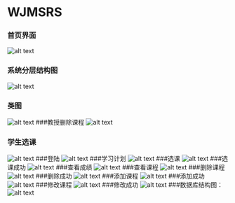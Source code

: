 # WJMSRS
### 首页界面
![alt text](https://github.com/weijunmei/WJMSRS/blob/master/界面截图/1-17.png)
### 系统分层结构图
![alt text](https://github.com/weijunmei/WJMSRS/blob/master/界面截图/1-18.png)
### 类图
![alt text](https://github.com/weijunmei/WJMSRS/blob/master/界面截图/1-1.png)
###教授删除课程
![alt text](https://github.com/weijunmei/WJMSRS/blob/master/界面截图/1-2.png)
### 学生选课
![alt text](https://github.com/weijunmei/WJMSRS/blob/master/界面截图/1-3.png)
###登陆
![alt text](https://github.com/weijunmei/WJMSRS/blob/master/界面截图/1-4.jpg)
###学习计划
![alt text](https://github.com/weijunmei/WJMSRS/blob/master/界面截图/1-5.jpg)
###选课
![alt text](https://github.com/weijunmei/WJMSRS/blob/master/界面截图/1-6.jpg)
###选课成功
![alt text](https://github.com/weijunmei/WJMSRS/blob/master/界面截图/1-7.jpg)
###查看成绩
![alt text](https://github.com/weijunmei/WJMSRS/blob/master/界面截图/1-8.jpg)
###查看课程
![alt text](https://github.com/weijunmei/WJMSRS/blob/master/界面截图/1-9.jpg)
###删除课程
![alt text](https://github.com/weijunmei/WJMSRS/blob/master/界面截图/1-10.jpg)
###删除成功
![alt text](https://github.com/weijunmei/WJMSRS/blob/master/界面截图/1-11.jpg)
###添加课程
![alt text](https://github.com/weijunmei/WJMSRS/blob/master/界面截图/1-12.jpg)
###添加成功
![alt text](https://github.com/weijunmei/WJMSRS/blob/master/界面截图/1-13.jpg)
###修改课程
![alt text](https://github.com/weijunmei/WJMSRS/blob/master/界面截图/1-14.jpg)
###修改成功
![alt text](https://github.com/weijunmei/WJMSRS/blob/master/界面截图/1-15.jpg)
###数据库结构图：
![alt text](https://github.com/weijunmei/WJMSRS/blob/master/界面截图/1-16.png)
